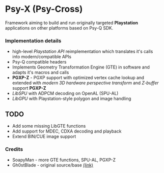 # Psy-X (Psy-Cross)
Framework aiming to build and run originally targeted **Playstation** applications on other platforms based on Psy-Q SDK.

### Implementation details
- high-level *Playstation API* reimplementation which translates it's calls into modern/compatible APIs
- Psy-Q compatible headers
- Implements Geometry Transformation Engine (GTE) in software and adapts it's macros and calls
- **PGXP-Z** - PGXP support with optimized vertex cache lookup and extended with *modern 3D hardware perspective transform* and *Z-buffer* support **PGXP-Z**
- *LibSPU* with ADPCM decoding on OpenAL (SPU-AL)
- *LibGPU* with Playstation-style polygon and image handling

## TODO
- Add some missing LibGTE functions
- Add support for MDEC, CDXA decoding and playback
- Extend BIN/CUE image support

### Credits
- SoapyMan - more GTE functions, SPU-AL, PGXP-Z
- Gh0stBlade - original source/base [(link)](https://github.com/TOMB5/TOMB5/tree/master/EMULATOR)